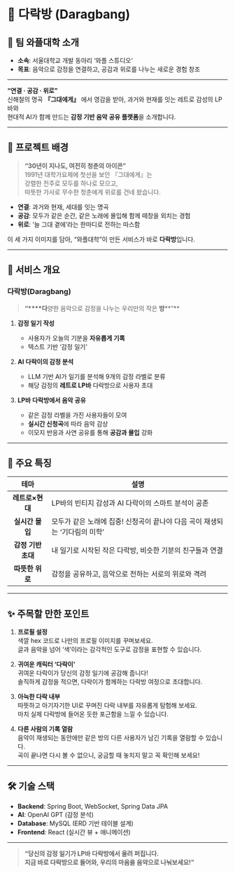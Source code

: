 # 🌟 다락방 (Daragbang)

## 🎉 팀 와플대학 소개

- **소속**: 서울대학교 개발 동아리 ‘와플 스튜디오’  
- **목표**: 음악으로 감정을 연결하고, 공감과 위로를 나누는 새로운 경험 창조  

---

**“연결 · 공감 · 위로”**  
신해철의 명곡 **『그대에게』** 에서 영감을 받아, 과거와 현재를 잇는 레트로 감성의 LP바와  
현대적 AI가 함께 만드는 **감정 기반 음악 공유 플랫폼**을 소개합니다.

---

## 📖 프로젝트 배경

> **“30년이 지나도, 여전히 청춘의 아이콘”**  
> 1991년 대학가요제에 첫선을 보인 『그대에게』는  
> 강렬한 전주로 모두를 하나로 모으고,  
> 따뜻한 가사로 무수한 청춘에게 위로를 건네 왔습니다.

- **연결**: 과거와 현재, 세대를 잇는 명곡  
- **공감**: 모두가 같은 순간, 같은 노래에 몰입해 함께 떼창을 외치는 경험  
- **위로**: ‘늘 그대 곁에’라는 한마디로 전하는 따스함  

이 세 가지 이미지를 담아, “와플대학”이 만든 서비스가 바로 **다락방**입니다.

---

## 🔮 서비스 개요

### 다락방(Daragbang)
> **“****다**양한 음악으로 감정을 나누는 우리만의 작은 **방****”**

1. **감정 일기 작성**  
   - 사용자가 오늘의 기분을 **자유롭게 기록**  
   - 텍스트 기반 ‘감정 일기’  

2. **AI 다락이의 감정 분석**  
   - LLM 기반 AI가 일기를 분석해 9개의 감정 라벨로 분류  
   - 해당 감정의 **레트로 LP바** 다락방으로 사용자 초대  

3. **LP바 다락방에서 음악 공유**  
   - 같은 감정 라벨을 가진 사용자들이 모여  
   - **실시간 신청곡**에 따라 음악 감상  
   - 이모지 반응과 사연 공유를 통해 **공감과 몰입** 강화  

---

## 🚀 주요 특징

|   테마    | 설명                                                             |
|:-------:|----------------------------------------------------------------|
| **레트로×현대**    | LP바의 빈티지 감성과 AI 다락이의 스마트 분석이 공존                       |
| **실시간 몰입**    | 모두가 같은 노래에 집중! 신청곡이 끝나야 다음 곡이 재생되는 ‘기다림의 미학’ |
| **감정 기반 초대**  | 내 일기로 시작된 작은 다락방, 비슷한 기분의 친구들과 연결                   |
| **따뜻한 위로**    | 감정을 공유하고, 음악으로 전하는 서로의 위로와 격려                       |

---

## ✨ 주목할 만한 포인트

1. **프로필 설정**  
   색깔 hex 코드로 나만의 프로필 이미지를 꾸며보세요.  
   글과 음악을 넘어 ‘색’이라는 감각적인 도구로 감정을 표현할 수 있습니다.

2. **귀여운 캐릭터 ‘다락이’**  
   귀여운 다락이가 당신의 감정 일기에 공감해 줍니다!  
   솔직하게 감정을 적으면, 다락이가 함께하는 다락방 여정으로 초대합니다.

3. **아늑한 다락 내부**  
   따뜻하고 아기자기한 UI로 꾸며진 다락 내부를 자유롭게 탐험해 보세요.  
   마치 실제 다락방에 들어온 듯한 포근함을 느낄 수 있습니다.

4. **다른 사람의 기록 열람**  
   음악이 재생되는 동안에만 같은 방의 다른 사용자가 남긴 기록을 열람할 수 있습니다.  
   곡이 끝나면 다시 볼 수 없으니, 궁금할 때 놓치지 말고 꼭 확인해 보세요!

---

## 🛠 기술 스택

- **Backend**: Spring Boot, WebSocket, Spring Data JPA  
- **AI**: OpenAI GPT (감정 분석)  
- **Database**: MySQL (ERD 기반 테이블 설계)  
- **Frontend**: React (실시간 뷰 + 애니메이션)  

---

> **“당신의 감정 일기가 LP바 다락방에서 울려 퍼집니다.  
> 지금 바로 다락방으로 들어와, 우리의 마음을 음악으로 나눠보세요!”**
